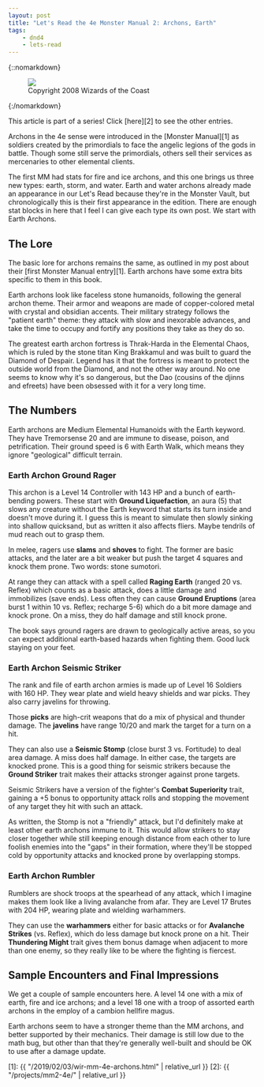 ```yaml
---
layout: post
title: "Let's Read the 4e Monster Manual 2: Archons, Earth"
tags:
    - dnd4
    - lets-read
---
```


{::nomarkdown}
<figure class="center">
  <img src="{{ "/assets/wir-mm2-4e-archons-earth.png" | absolute_url }}"/>
  <figcaption>
    Copyright 2008 Wizards of the Coast
  </figcaption>
</figure>
{:/nomarkdown}

This article is part of a series! Click [here][2] to see the other entries.

Archons in the 4e sense were introduced in the [Monster Manual][1] as soldiers
created by the primordials to face the angelic legions of the gods in
battle. Though some still serve the primordials, others sell their services as
mercenaries to other elemental clients.

The first MM had stats for fire and ice archons, and this one brings us three
new types: earth, storm, and water. Earth and water archons already made an
appearance in our Let's Read because they're in the Monster Vault, but
chronologically this is their first appearance in the edition. There are enough
stat blocks in here that I feel I can give each type its own post. We start with
Earth Archons.

## The Lore

The basic lore for archons remains the same, as outlined in my post about their
[first Monster Manual entry][1]. Earth archons have some extra bits specific to
them in this book.

Earth archons look like faceless stone humanoids, following the general archon
theme. Their armor and weapons are made of copper-colored metal with crystal and
obsidian accents. Their military strategy follows the "patient earth" theme:
they attack with slow and inexorable advances, and take the time to occupy and
fortify any positions they take as they do so.

The greatest earth archon fortress is Thrak-Harda in the Elemental Chaos, which
is ruled by the stone titan King Brakkamul and was built to guard the Diamond of
Despair. Legend has it that the fortress is meant to protect the outside world
from the Diamond, and not the other way around. No one seems to know why it's so
dangerous, but the Dao (cousins of the djinns and efreets) have been obsessed
with it for a very long time.

## The Numbers

Earth archons are Medium Elemental Humanoids with the Earth keyword. They have
Tremorsense 20 and are immune to disease, poison, and petrification. Their
ground speed is 6 with Earth Walk, which means they ignore "geological"
difficult terrain.

### Earth Archon Ground Rager

This archon is a Level 14 Controller with 143 HP and a bunch of earth-bending
powers. These start with **Ground Liquefaction**, an aura (5) that slows any
creature without the Earth keyword that starts its turn inside and doesn't move
during it. I guess this is meant to simulate then slowly sinking into shallow
quicksand, but as written it also affects fliers. Maybe tendrils of mud reach
out to grasp them.

In melee, ragers use **slams** and **shoves** to fight. The former are basic
attacks, and the later are a bit weaker but push the target 4 squares and knock
them prone. Two words: stone sumotori.

At range they can attack with a spell called **Raging Earth** (ranged 20
vs. Reflex) which counts as a basic attack, does a little damage and immobilizes
(save ends). Less often they can cause **Ground Eruptions** (area burst 1 within
10 vs. Reflex; recharge 5-6) which do a bit more damage and knock prone. On a
miss, they do half damage and still knock prone.

The book says ground ragers are drawn to geologically active areas, so you can
expect additional earth-based hazards when fighting them. Good luck staying on
your feet.

### Earth Archon Seismic Striker

The rank and file of earth archon armies is made up of Level 16 Soldiers with
160 HP. They wear plate and wield heavy shields and war picks. They also carry
javelins for throwing.

Those **picks** are high-crit weapons that do a mix of physical and thunder
damage. The **javelins** have range 10/20 and mark the target for a turn on a
hit.

They can also use a **Seismic Stomp** (close burst 3 vs. Fortitude) to deal area
damage. A miss does half damage. In either case, the targets are knocked
prone. This is a good thing for seismic strikers because the **Ground Striker**
trait makes their attacks stronger against prone targets.

Seismic Strikers have a version of the fighter's **Combat Superiority**
trait, gaining a +5 bonus to opportunity attack rolls and stopping the movement
of any target they hit with such an attack.

As written, the Stomp is not a "friendly" attack, but I'd definitely make at
least other earth archons immune to it. This would allow strikers to stay closer
together while still keeping enough distance from each other to lure foolish
enemies into the "gaps" in their formation, where they'll be stopped cold by
opportunity attacks and knocked prone by overlapping stomps.

### Earth Archon Rumbler

Rumblers are shock troops at the spearhead of any attack, which I imagine makes
them look like a living avalanche from afar. They are Level 17 Brutes with 204
HP, wearing plate and wielding warhammers.

They can use the **warhammers** either for basic attacks or for **Avalanche
Strikes** (vs. Reflex), which do less damage but knock prone on a hit. Their
**Thundering Might** trait gives them bonus damage when adjacent to more than
one enemy, so they really like to be where the fighting is fiercest.

## Sample Encounters and Final Impressions

We get a couple of sample encounters here. A level 14 one with a mix of earth,
fire and ice archons; and a level 18 one with a troop of assorted earth archons
in the employ of a cambion hellfire magus.

Earth archons seem to have a stronger theme than the MM archons, and better
supported by their mechanics. Their damage is still low due to the math bug, but
other than that they're generally well-built and should be OK to use after a
damage update.

[1]: {{ "/2019/02/03/wir-mm-4e-archons.html" | relative_url }}
[2]: {{ "/projects/mm2-4e/" | relative_url }}
